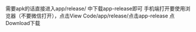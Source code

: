 需要apk的话直接进入app/release/ 中下载app-release即可
手机端打开要使用浏览器（不要微信打开），点击View Code/app/release/点击app-release 点Download下载
